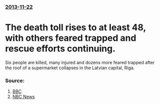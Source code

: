 ### [2013-11-22](/news/2013/11/22/index.md)

# The death toll rises to at least 48, with others feared trapped and rescue efforts continuing. 

Six people are killed, many injured and dozens more feared trapped after the roof of a supermarket collapses in the Latvian capital, Riga.


### Source:

1. [BBC](http://www.bbc.co.uk/news/world-europe-25044427)
2. [NBC News](http://worldnews.nbcnews.com/_news/2013/11/22/21574610-latvian-supermarket-collapse-death-toll-rises-to-48-including-3-firemen?lite)

